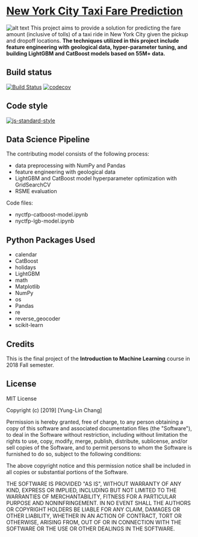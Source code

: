 # [New York City Taxi Fare Prediction](https://www.kaggle.com/c/new-york-city-taxi-fare-prediction)
![alt text](https://miro.medium.com/max/2560/1*0Ov3bD5xNxszuJTBYJjX4w.jpeg)
This project aims to provide a solution for predicting the fare amount (inclusive of tolls) of a taxi ride in New York City given the pickup and dropoff locations. **The techniques utilized in this project include feature engineering with geological data, hyper-parameter tuning, and building LightGBM and CatBoost models based on 55M+ data.**

## Build status
[![Build Status](https://travis-ci.org/joemccann/dillinger.svg?branch=master)](https://travis-ci.org/joemccann/dillinger) [![codecov](https://codecov.io/gh/yunglinchang/NYC_taxifare_prediction/branch/master/graph/badge.svg)](https://codecov.io/gh/yunglinchang/NYC_taxifare_prediction)

## Code style
[![js-standard-style](https://img.shields.io/badge/code%20style-standard-brightgreen.svg?style=flat)](https://github.com/feross/standard)

## Data Science Pipeline
The contributing model consists of the following process:
* data preprocessing with NumPy and Pandas 
* feature engineering with geological data
* LightGBM and CatBoost model hyperparameter optimization with GridSearchCV
* RSME evaluation

Code files:
* nyctfp-catboost-model.ipynb
* nyctfp-lgb-model.ipynb

## Python Packages Used
* calendar
* CatBoost
* holidays
* LightGBM
* math
* Matplotlib
* NumPy
* os
* Pandas
* re
* reverse_geocoder
* scikit-learn

## Credits
This is the final project of the **Introduction to Machine Learning** course in 2018 Fall semester.

## License
MIT License

Copyright (c) [2019] [Yung-Lin Chang]

Permission is hereby granted, free of charge, to any person obtaining a copy
of this software and associated documentation files (the "Software"), to deal
in the Software without restriction, including without limitation the rights
to use, copy, modify, merge, publish, distribute, sublicense, and/or sell
copies of the Software, and to permit persons to whom the Software is
furnished to do so, subject to the following conditions:

The above copyright notice and this permission notice shall be included in all
copies or substantial portions of the Software.

THE SOFTWARE IS PROVIDED "AS IS", WITHOUT WARRANTY OF ANY KIND, EXPRESS OR
IMPLIED, INCLUDING BUT NOT LIMITED TO THE WARRANTIES OF MERCHANTABILITY,
FITNESS FOR A PARTICULAR PURPOSE AND NONINFRINGEMENT. IN NO EVENT SHALL THE
AUTHORS OR COPYRIGHT HOLDERS BE LIABLE FOR ANY CLAIM, DAMAGES OR OTHER
LIABILITY, WHETHER IN AN ACTION OF CONTRACT, TORT OR OTHERWISE, ARISING FROM,
OUT OF OR IN CONNECTION WITH THE SOFTWARE OR THE USE OR OTHER DEALINGS IN THE
SOFTWARE.
